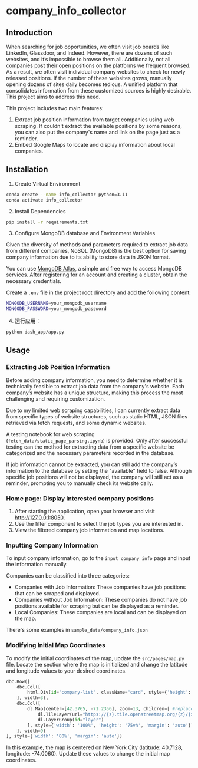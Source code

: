 # company_info_collector

## Introduction

When searching for job opportunities, we often visit job boards like LinkedIn, Glassdoor, and Indeed. However, there are dozens of such websites, and it’s impossible to browse them all. Additionally, not all companies post their open positions on the platforms we frequent browsed. As a result, we often visit individual company websites to check for newly released positions. If the number of these websites grows, manually opening dozens of sites daily becomes tedious. A unified platform that consolidates information from these customized sources is highly desirable. This project aims to address this need.

This project includes two main features:
1. Extract job position information from target companies using web scraping. If couldn't extract the available positions by some reasons, you can also put the company's name and link on the page just as a reminder.
2. Embed Google Maps to locate and display information about local companies.

## Installation

1. Create Virtual Environment
```sh
conda create --name info_collector python=3.11
conda activate info_collector
```
2. Install Dependencies
```sh
pip install -r requirements.txt
```
3. Configure MongoDB database and Environment Variables

Given the diversity of methods and parameters required to extract job data from different companies, NoSQL (MongoDB) is the best option for saving company information due to its ability to store data in JSON format.

You can use [MongoDB Atlas](https://www.mongodb.com/try), a simple and free way to access MongoDB services. After registering for an account and creating a cluster, obtain the necessary credentials.

Create a `.env` file in the project root directory and add the following content:
```sh
MONGODB_USERNAME=your_mongodb_username
MONGODB_PASSWORD=your_mongodb_password
```
4. 运行应用：
```sh
python dash_app/app.py
```

## Usage

### Extracting Job Position Information
Before adding company information, you need to determine whether it is technically feasible to extract job data from the company's website. Each company’s website has a unique structure, making this process the most challenging and requiring customization.

Due to my limited web scraping capabilities, I can currently extract data from specific types of website structures, such as static HTML, JSON files retrieved via fetch requests, and some dynamic websites.

A testing notebook for web scraping (`fetch_data/static_page_parsing.ipynb`) is provided. Only after successful testing can the method for extracting data from a specific website be categorized and the necessary parameters recorded in the database.

If job information cannot be extracted, you can still add the company’s information to the database by setting the "available" field to false. Although specific job positions will not be displayed, the company will still act as a reminder, prompting you to manually check its website daily.

### Home page: Display interested company positions
1. After starting the application, open your browser and visit http://127.0.0.1:8050.
2. Use the filter component to select the job types you are interested in.
3. View the filtered company job information and map locations.

### Inputting Company Information
To input company information, go to the `input company info` page and input the information manually.

Companies can be classified into three categories:

* Companies with Job Information: These companies have job positions that can be scraped and displayed.
* Companies without Job Information: These companies do not have job positions available for scraping but can be displayed as a reminder.
* Local Companies: These companies are local and can be displayed on the map.

There's some examples in `sample_data/company_info.json`


### Modifying Initial Map Coordinates
To modify the initial coordinates of the map, update the `src/pages/map.py` file. Locate the section where the map is initialized and change the latitude and longitude values to your desired coordinates.
```python
dbc.Row([
    dbc.Col([
        html.Div(id='company-list', className="card", style={'height': '75vh', 'overflowY': 'scroll'})
    ], width=3),
    dbc.Col([
        dl.Map(center=[42.3765, -71.2356], zoom=13, children=[ #replace the center with your location 
            dl.TileLayer(url="https://{s}.tile.openstreetmap.org/{z}/{x}/{y}.png"),
            dl.LayerGroup(id="layer")
        ], style={'width': '100%', 'height': '75vh', 'margin': 'auto'})
    ], width=9)
], style={'width': '80%', 'margin': 'auto'})
```
In this example, the map is centered on New York City (latitude: 40.7128, longitude: -74.0060). Update these values to change the initial map coordinates.